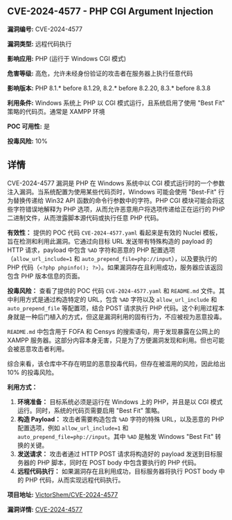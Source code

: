 ## CVE-2024-4577 - PHP CGI Argument Injection

**漏洞编号:** CVE-2024-4577

**漏洞类型:** 远程代码执行

**影响应用:** PHP (运行于 Windows CGI 模式)

**危害等级:** 高危，允许未经身份验证的攻击者在服务器上执行任意代码

**影响版本:** PHP 8.1.* before 8.1.29, 8.2.* before 8.2.20, 8.3.* before 8.3.8

**利用条件:** Windows 系统上 PHP 以 CGI 模式运行，且系统启用了使用 "Best Fit" 策略的代码页。通常是 XAMPP 环境

**POC 可用性:** 是

**投毒风险:** 10%

## 详情

CVE-2024-4577 漏洞是 PHP 在 Windows 系统中以 CGI 模式运行时的一个参数注入漏洞。当系统配置为使用某些代码页时，Windows 可能会使用 "Best-Fit" 行为替换传递给 Win32 API 函数的命令行参数中的字符。PHP CGI 模块可能会将这些字符错误地解释为 PHP 选项，从而允许恶意用户将选项传递给正在运行的 PHP 二进制文件，从而泄露脚本源代码或执行任意 PHP 代码。

**有效性：** 提供的 POC 代码 `CVE-2024-4577.yaml` 看起来是有效的 Nuclei 模板，旨在检测和利用此漏洞。它通过向目标 URL 发送带有特殊构造的 payload 的 HTTP 请求，payload 中包含 `%AD` 字符和恶意的 PHP 配置选项（`allow_url_include=1` 和 `auto_prepend_file=php://input`），以及要执行的 PHP 代码（`<?php phpinfo(); ?>`）。如果漏洞存在且利用成功，服务器应该返回包含 PHP 版本信息的页面。

**投毒风险：**
查看了提供的 POC 代码 `CVE-2024-4577.yaml` 和 `README.md` 文件。其中利用方式是通过构造特定的 URL，包含 `%AD` 字符以及 `allow_url_include` 和 `auto_prepend_file` 等配置项，结合 POST 请求执行 PHP 代码。这个利用过程本身就是一种后门植入的方式，但这是漏洞利用的固有行为，不应被视为恶意投毒。

`README.md` 中包含用于 FOFA 和 Censys 的搜索语句，用于发现暴露在公网上的 XAMPP 服务器。这部分内容本身无害，只是为了方便漏洞发现和利用。但也可能会被恶意攻击者利用。

综合来看，该仓库中不存在明显的恶意投毒代码，但存在被滥用的风险，因此给出 10% 的投毒风险。

**利用方式：**
1.  **环境准备：** 目标系统必须是运行在 Windows 上的 PHP，并且是以 CGI 模式运行。同时，系统的代码页需要启用 "Best Fit" 策略。
2.  **构造 Payload：** 攻击者需要构造包含 `%AD` 字符的特殊 URL，以及恶意的 PHP 配置选项，例如 `allow_url_include=1` 和 `auto_prepend_file=php://input`。其中 `%AD` 是触发 Windows "Best Fit" 转换的关键。
3.  **发送请求：** 攻击者通过 HTTP POST 请求将构造好的 payload 发送到目标服务器的 PHP 脚本，同时在 POST body 中包含要执行的 PHP 代码。
4.  **远程代码执行：** 如果漏洞存在且利用成功，目标服务器将执行 POST body 中的 PHP 代码，从而实现远程代码执行。

**项目地址:** [VictorShem/CVE-2024-4577](https://github.com/VictorShem/CVE-2024-4577)

**漏洞详情:** [CVE-2024-4577](https://nvd.nist.gov/vuln/detail/CVE-2024-4577)